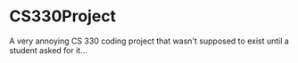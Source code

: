 # CS330Project
A very annoying CS 330 coding project that wasn't supposed to exist until a student asked for it...
